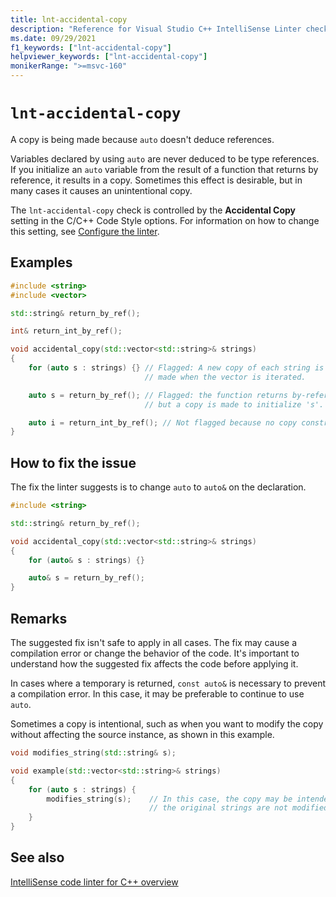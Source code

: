 ```yaml
---
title: lnt-accidental-copy
description: "Reference for Visual Studio C++ IntelliSense Linter check lnt-accidental-copy."
ms.date: 09/29/2021
f1_keywords: ["lnt-accidental-copy"]
helpviewer_keywords: ["lnt-accidental-copy"]
monikerRange: ">=msvc-160"
---
```

# `lnt-accidental-copy`

A copy is being made because `auto` doesn't deduce references.

Variables declared by using `auto` are never deduced to be type references. If you initialize an `auto` variable from the result of a function that returns by reference, it results in a copy. Sometimes this effect is desirable, but in many cases it causes an unintentional copy.

The `lnt-accidental-copy` check is controlled by the **Accidental Copy** setting in the C/C++ Code Style options. For information on how to change this setting, see [Configure the linter](cpp-linter-overview.md#configure-the-linter).

## Examples

```cpp
#include <string>
#include <vector>

std::string& return_by_ref();

int& return_int_by_ref();

void accidental_copy(std::vector<std::string>& strings)
{
    for (auto s : strings) {} // Flagged: A new copy of each string is
                              // made when the vector is iterated.

    auto s = return_by_ref(); // Flagged: the function returns by-reference
                              // but a copy is made to initialize 's'.

    auto i = return_int_by_ref(); // Not flagged because no copy constructor is called.
}
```

## How to fix the issue

The fix the linter suggests is to change `auto` to `auto&` on the declaration.

```cpp
#include <string>

std::string& return_by_ref();

void accidental_copy(std::vector<std::string>& strings)
{
    for (auto& s : strings) {}

    auto& s = return_by_ref();
}
```

## Remarks

The suggested fix isn't safe to apply in all cases. The fix may cause a compilation error or change the behavior of the code. It's important to understand how the suggested fix affects the code before applying it.

In cases where a temporary is returned, `const auto&` is necessary to prevent a compilation error. In this case, it may be preferable to continue to use `auto`.

Sometimes a copy is intentional, such as when you want to modify the copy without affecting the source instance, as shown in this example.

```cpp
void modifies_string(std::string& s);

void example(std::vector<std::string>& strings)
{
    for (auto s : strings) {
        modifies_string(s);    // In this case, the copy may be intended so that
                               // the original strings are not modified.
    }
}
```

## See also

[IntelliSense code linter for C++ overview](cpp-linter-overview.md)

